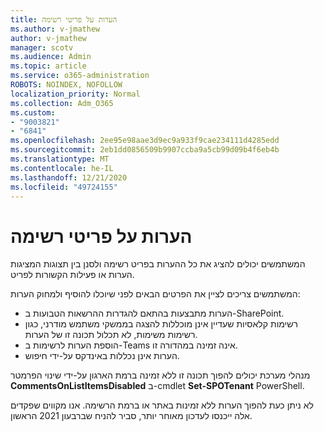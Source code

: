 ```yaml
---
title: הערות על פריטי רשימה
ms.author: v-jmathew
author: v-jmathew
manager: scotv
ms.audience: Admin
ms.topic: article
ms.service: o365-administration
ROBOTS: NOINDEX, NOFOLLOW
localization_priority: Normal
ms.collection: Adm_O365
ms.custom:
- "9003821"
- "6841"
ms.openlocfilehash: 2ee95e98aae3d9ec9a933f9cae234111d4285edd
ms.sourcegitcommit: 2eb1dd0856509b9907ccba9a5cb99d09b4f6eb4b
ms.translationtype: MT
ms.contentlocale: he-IL
ms.lasthandoff: 12/21/2020
ms.locfileid: "49724155"
---
```

# <a name="comments-on-list-items"></a>הערות על פריטי רשימה

המשתמשים יכולים להציג את כל ההערות בפריט רשימה ולסנן בין תצוגות המציגות הערות או פעילות הקשורות לפריט.

המשתמשים צריכים לציין את הפרטים הבאים לפני שיוכלו להוסיף ולמחוק הערות:

- הערות מתבצעות בהתאם להגדרות ההרשאות הטבועות ב-SharePoint.
- רשימות קלאסיות שעדיין אינן מוכללות להצגה בממשקי משתמש מודרני, כגון רשימות משימות, לא תכלול תכונה זו של הערות.
- הוספת הערות לרשימות ב-Teams אינה זמינה במהדורה זו.
- הערות אינן נכללות באינדקס על-ידי חיפוש.

מנהלי מערכת יכולים להפוך תכונה זו ללא זמינה ברמת הארגון על-ידי שינוי הפרמטר **CommentsOnListItemsDisabled** ב-cmdlet **Set-SPOTenant** PowerShell.

לא ניתן כעת להפוך הערות ללא זמינות באתר או ברמת הרשימה. אנו מקווים שפקדים אלה ייכנסו לעדכון מאוחר יותר, סביר להניח שברבעון 2021 הראשון.
